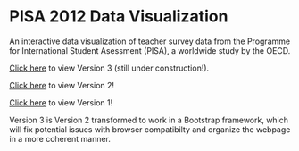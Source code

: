 # PISA 2012 Data Visualization
An interactive data visualization of teacher survey data from the Programme for International Student Asessment (PISA), a worldwide study by the OECD. 

[Click here](https://nehal96.github.io/PISA-2012-Data-Visualization/v3/) to view Version 3 (still under construction!). 

[Click here](https://nehal96.github.io/PISA-2012-Data-Visualization/v2/) to view Version 2!

[Click here](https://nehal96.github.io/PISA-2012-Data-Visualization/v1/) to view Version 1!

Version 3 is Version 2 transformed to work in a Bootstrap framework, which will fix potential issues with browser compatibilty and organize the webpage in a more coherent manner.
